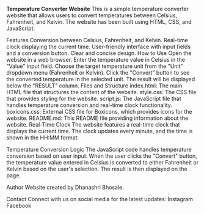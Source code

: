 **Temperature Converter Website**
This is a simple temperature converter website that allows users to convert temperatures between Celsius, Fahrenheit, and Kelvin. The website has been built using HTML, CSS, and JavaScript.

Features
Conversion between Celsius, Fahrenheit, and Kelvin.
Real-time clock displaying the current time.
User-friendly interface with input fields and a conversion button.
Clear and concise design.
How to Use
Open the website in a web browser.
Enter the temperature value in Celsius in the "Value" input field.
Choose the target temperature unit from the "Unit" dropdown menu (Fahrenheit or Kelvin).
Click the "Convert" button to see the converted temperature in the selected unit.
The result will be displayed below the "RESULT" column.
Files and Structure
index.html: The main HTML file that structures the content of the website.
style.css: The CSS file that provides styling for the website.
script.js: The JavaScript file that handles temperature conversion and real-time clock functionality.
boxicons.css: External CSS file for Boxicons, which provides icons for the website.
README.md: This README file providing information about the website.
Real-Time Clock
The website features a real-time clock that displays the current time. The clock updates every minute, and the time is shown in the HH:MM format.

Temperature Conversion Logic
The JavaScript code handles temperature conversion based on user input. When the user clicks the "Convert" button, the temperature value entered in Celsius is converted to either Fahrenheit or Kelvin based on the user's selection. The result is then displayed on the page.

Author
Website created by Dhanashri Bhosale.

Contact
Connect with us on social media for the latest updates:
Instagram
Facebook
